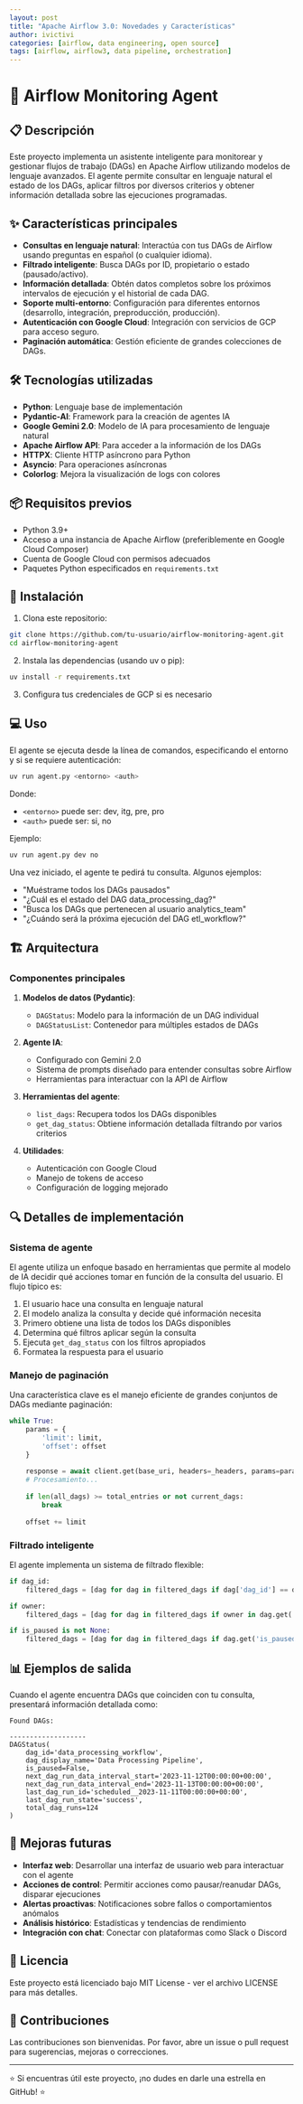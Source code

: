 ```yaml
---
layout: post
title: "Apache Airflow 3.0: Novedades y Características"
author: ivictivi
categories: [airflow, data engineering, open source]
tags: [airflow, airflow3, data pipeline, orchestration]
---
```


# 🚀 Airflow Monitoring Agent

## 📋 Descripción

Este proyecto implementa un asistente inteligente para monitorear y gestionar flujos de trabajo (DAGs) en Apache Airflow utilizando modelos de lenguaje avanzados. El agente permite consultar en lenguaje natural el estado de los DAGs, aplicar filtros por diversos criterios y obtener información detallada sobre las ejecuciones programadas.

## ✨ Características principales

- **Consultas en lenguaje natural**: Interactúa con tus DAGs de Airflow usando preguntas en español (o cualquier idioma).
- **Filtrado inteligente**: Busca DAGs por ID, propietario o estado (pausado/activo).
- **Información detallada**: Obtén datos completos sobre los próximos intervalos de ejecución y el historial de cada DAG.
- **Soporte multi-entorno**: Configuración para diferentes entornos (desarrollo, integración, preproducción, producción).
- **Autenticación con Google Cloud**: Integración con servicios de GCP para acceso seguro.
- **Paginación automática**: Gestión eficiente de grandes colecciones de DAGs.

## 🛠️ Tecnologías utilizadas

- **Python**: Lenguaje base de implementación
- **Pydantic-AI**: Framework para la creación de agentes IA
- **Google Gemini 2.0**: Modelo de IA para procesamiento de lenguaje natural
- **Apache Airflow API**: Para acceder a la información de los DAGs
- **HTTPX**: Cliente HTTP asíncrono para Python
- **Asyncio**: Para operaciones asíncronas
- **Colorlog**: Mejora la visualización de logs con colores

## 📦 Requisitos previos

- Python 3.9+
- Acceso a una instancia de Apache Airflow (preferiblemente en Google Cloud Composer)
- Cuenta de Google Cloud con permisos adecuados
- Paquetes Python especificados en `requirements.txt`

## 🚀 Instalación

1. Clona este repositorio:
```bash
git clone https://github.com/tu-usuario/airflow-monitoring-agent.git
cd airflow-monitoring-agent
```

2. Instala las dependencias (usando uv o pip):
```bash
uv install -r requirements.txt
```

3. Configura tus credenciales de GCP si es necesario

## 💻 Uso

El agente se ejecuta desde la línea de comandos, especificando el entorno y si se requiere autenticación:

```bash
uv run agent.py <entorno> <auth>
```

Donde:
- `<entorno>` puede ser: dev, itg, pre, pro
- `<auth>` puede ser: si, no

Ejemplo:
```bash
uv run agent.py dev no
```

Una vez iniciado, el agente te pedirá tu consulta. Algunos ejemplos:

- "Muéstrame todos los DAGs pausados"
- "¿Cuál es el estado del DAG data_processing_dag?"
- "Busca los DAGs que pertenecen al usuario analytics_team"
- "¿Cuándo será la próxima ejecución del DAG etl_workflow?"

## 🏗️ Arquitectura

### Componentes principales

1. **Modelos de datos (Pydantic)**:
   - `DAGStatus`: Modelo para la información de un DAG individual
   - `DAGStatusList`: Contenedor para múltiples estados de DAGs

2. **Agente IA**:
   - Configurado con Gemini 2.0
   - Sistema de prompts diseñado para entender consultas sobre Airflow
   - Herramientas para interactuar con la API de Airflow

3. **Herramientas del agente**:
   - `list_dags`: Recupera todos los DAGs disponibles
   - `get_dag_status`: Obtiene información detallada filtrando por varios criterios

4. **Utilidades**:
   - Autenticación con Google Cloud
   - Manejo de tokens de acceso
   - Configuración de logging mejorado

## 🔍 Detalles de implementación

### Sistema de agente

El agente utiliza un enfoque basado en herramientas que permite al modelo de IA decidir qué acciones tomar en función de la consulta del usuario. El flujo típico es:

1. El usuario hace una consulta en lenguaje natural
2. El modelo analiza la consulta y decide qué información necesita
3. Primero obtiene una lista de todos los DAGs disponibles
4. Determina qué filtros aplicar según la consulta
5. Ejecuta `get_dag_status` con los filtros apropiados
6. Formatea la respuesta para el usuario

### Manejo de paginación

Una característica clave es el manejo eficiente de grandes conjuntos de DAGs mediante paginación:

```python
while True:
    params = {
        'limit': limit,
        'offset': offset
    }
    
    response = await client.get(base_uri, headers=_headers, params=params)
    # Procesamiento...
    
    if len(all_dags) >= total_entries or not current_dags:
        break
        
    offset += limit
```

### Filtrado inteligente

El agente implementa un sistema de filtrado flexible:

```python
if dag_id:
    filtered_dags = [dag for dag in filtered_dags if dag['dag_id'] == dag_id]

if owner:
    filtered_dags = [dag for dag in filtered_dags if owner in dag.get('owners', [])]

if is_paused is not None:
    filtered_dags = [dag for dag in filtered_dags if dag.get('is_paused') == is_paused]
```

## 📊 Ejemplos de salida

Cuando el agente encuentra DAGs que coinciden con tu consulta, presentará información detallada como:

```
Found DAGs:

-------------------
DAGStatus(
    dag_id='data_processing_workflow',
    dag_display_name='Data Processing Pipeline',
    is_paused=False,
    next_dag_run_data_interval_start='2023-11-12T00:00:00+00:00',
    next_dag_run_data_interval_end='2023-11-13T00:00:00+00:00',
    last_dag_run_id='scheduled__2023-11-11T00:00:00+00:00',
    last_dag_run_state='success',
    total_dag_runs=124
)
```

## 🔮 Mejoras futuras

- **Interfaz web**: Desarrollar una interfaz de usuario web para interactuar con el agente
- **Acciones de control**: Permitir acciones como pausar/reanudar DAGs, disparar ejecuciones
- **Alertas proactivas**: Notificaciones sobre fallos o comportamientos anómalos
- **Análisis histórico**: Estadísticas y tendencias de rendimiento
- **Integración con chat**: Conectar con plataformas como Slack o Discord

## 📄 Licencia

Este proyecto está licenciado bajo MIT License - ver el archivo LICENSE para más detalles.

## 👥 Contribuciones

Las contribuciones son bienvenidas. Por favor, abre un issue o pull request para sugerencias, mejoras o correcciones.

---

⭐ Si encuentras útil este proyecto, ¡no dudes en darle una estrella en GitHub! ⭐
